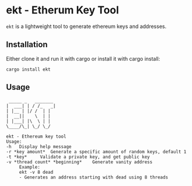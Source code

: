 # ekt - Etherum Key Tool

`ekt` is a lightweight tool to generate ethereum keys and addresses.

## Installation

Either clone it and run it with cargo or install it with cargo install:

```
cargo install ekt
```

## Usage

```
 _____ _   _______ 
|  ___| | / /_   _|
| |__ | |/ /  | |  
|  __||    \  | |  
| |___| |\  \ | |  
\____/\_| \_/ \_/  

ekt - Ethereum key tool
Usage:
-h	 Display help message
-r *key amount*	 Generate a specific amount of random keys, default 1
-t *key*	 Validate a private key, and get public key
-v *thread count* *beginning*	 Generate vanity address
	 Example:
	 ekt -v 8 dead
	 - Generates an address starting with dead using 8 threads
```
